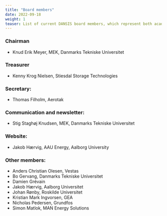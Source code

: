```yaml
---
title: "Board members"
date: 2022-09-18
weight: 1
teaser: List of current DANSIS board members, which represent both academia and companies in all parts of Denmark.
---
```


### Chairman
- Knud Erik Meyer, MEK, Danmarks Tekniske Universitet

### Treasurer
- Kenny Krog Nielsen, Stiesdal Storage Technologies

### Secretary:
- Thomas Filholm, Aerotak

### Communication and newsletter:
- Stig Staghøj Knudsen, MEK, Danmarks Tekniske Universitet

### Website:
- Jakob Hærvig, AAU Energy, Aalborg University

### Other members:
- Anders Christian Olesen, Vestas
- Bo Gervang, Danmarks Tekniske Universitet
- Damien Grévain
- Jakob Hærvig, Aalborg Universitet
- Johan Rønby, Roskilde Universitet
- Kristian Mark Ingvorsen, GEA
- Nicholas Pedersen, Grundfos
- Simon Matlok, MAN Energy Solutions